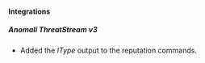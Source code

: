 
#### Integrations
##### Anomali ThreatStream v3
- Added the *IType* output to the reputation commands.
